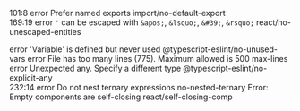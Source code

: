 101:8   error  Prefer named exports                                             import/no-default-export        
169:19  error  `'` can be escaped with `&apos;`, `&lsquo;`, `&#39;`, `&rsquo;`  react/no-unescaped-entities  

 error  'Variable' is defined but never used       @typescript-eslint/no-unused-vars
 error    File has too many lines (775). Maximum allowed is 500            max-lines
 error  Unexpected any. Specify a different type               @typescript-eslint/no-explicit-any        
232:14  error  Do not nest ternary expressions                        no-nested-ternary
Error: Empty components are self-closing  react/self-closing-comp